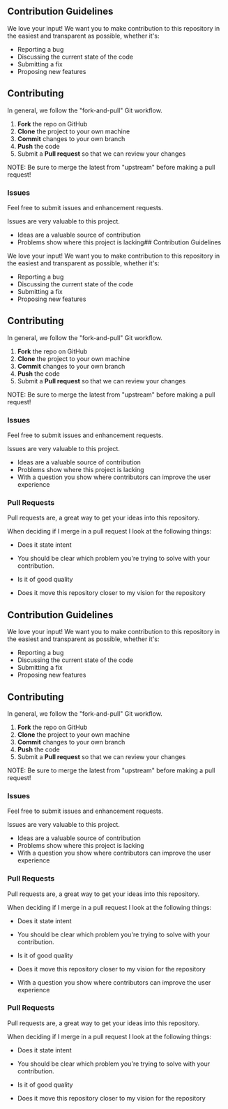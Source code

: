 ## Contribution Guidelines

We love your input! We want you to make contribution to this repository in the easiest and transparent as possible, whether it's:

- Reporting a bug
- Discussing the current state of the code
- Submitting a fix
- Proposing new features

## Contributing

In general, we follow the "fork-and-pull" Git workflow.

1.  **Fork** the repo on GitHub
2.  **Clone** the project to your own machine
3.  **Commit** changes to your own branch
4.  **Push** the code
5.  Submit a **Pull request** so that we can review your changes

NOTE: Be sure to merge the latest from "upstream" before making a pull request!

### Issues

Feel free to submit issues and enhancement requests.

Issues are very valuable to this project.

- Ideas are a valuable source of contribution
- Problems show where this project is lacking## Contribution Guidelines

We love your input! We want you to make contribution to this repository in the easiest and transparent as possible, whether it's:

- Reporting a bug
- Discussing the current state of the code
- Submitting a fix
- Proposing new features

## Contributing

In general, we follow the "fork-and-pull" Git workflow.

1.  **Fork** the repo on GitHub
2.  **Clone** the project to your own machine
3.  **Commit** changes to your own branch
4.  **Push** the code
5.  Submit a **Pull request** so that we can review your changes

NOTE: Be sure to merge the latest from "upstream" before making a pull request!

### Issues

Feel free to submit issues and enhancement requests.

Issues are very valuable to this project.

- Ideas are a valuable source of contribution
- Problems show where this project is lacking
- With a question you show where contributors can improve the user experience

### Pull Requests

Pull requests are, a great way to get your ideas into this repository.

When deciding if I merge in a pull request I look at the following things:

- Does it state intent

- You should be clear which problem you're trying to solve with your contribution.

- Is it of good quality

- Does it move this repository closer to my vision for the repository

## Contribution Guidelines

We love your input! We want you to make contribution to this repository in the easiest and transparent as possible, whether it's:

- Reporting a bug
- Discussing the current state of the code
- Submitting a fix
- Proposing new features

## Contributing

In general, we follow the "fork-and-pull" Git workflow.

1.  **Fork** the repo on GitHub
2.  **Clone** the project to your own machine
3.  **Commit** changes to your own branch
4.  **Push** the code
5.  Submit a **Pull request** so that we can review your changes

NOTE: Be sure to merge the latest from "upstream" before making a pull request!

### Issues

Feel free to submit issues and enhancement requests.

Issues are very valuable to this project.

- Ideas are a valuable source of contribution
- Problems show where this project is lacking
- With a question you show where contributors can improve the user experience

### Pull Requests

Pull requests are, a great way to get your ideas into this repository.

When deciding if I merge in a pull request I look at the following things:

- Does it state intent

- You should be clear which problem you're trying to solve with your contribution.

- Is it of good quality

- Does it move this repository closer to my vision for the repository

- With a question you show where contributors can improve the user experience

### Pull Requests

Pull requests are, a great way to get your ideas into this repository.

When deciding if I merge in a pull request I look at the following things:

- Does it state intent

- You should be clear which problem you're trying to solve with your contribution.

- Is it of good quality

- Does it move this repository closer to my vision for the repository

